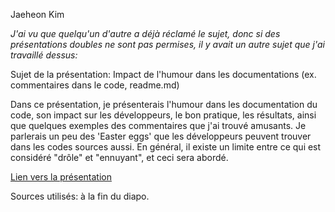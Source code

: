 Jaeheon Kim

*J'ai vu que quelqu'un d'autre a déjà réclamé le sujet, donc si des présentations doubles ne sont pas permises, il y avait un autre sujet que j'ai travaillé dessus:*

Sujet de la présentation: Impact de l'humour dans les documentations (ex. commentaires dans le code, readme.md)

Dans ce présentation, je présenterais l'humour dans les documentation du code, son impact sur les développeurs, le bon pratique, les résultats, ainsi que quelques exemples des commentaires que j'ai trouvé amusants. Je parlerais un peu des 'Easter eggs' que les développeurs peuvent trouver dans les codes sources aussi. En général, il existe un limite entre ce qui est considéré "drôle" et "ennuyant", et ceci sera abordé.

[Lien vers la présentation](https://docs.google.com/presentation/d/1NSPQ9OrAWOfoMvkyrhU-UluTDPx5R0NmfK2SrYayOzE/edit?usp=sharing)

Sources utilisés: à la fin du diapo.
